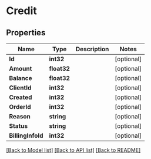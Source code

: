 # Credit

## Properties

Name | Type | Description | Notes
------------ | ------------- | ------------- | -------------
**Id** | **int32** |  | [optional] 
**Amount** | **float32** |  | [optional] 
**Balance** | **float32** |  | [optional] 
**ClientId** | **int32** |  | [optional] 
**Created** | **int32** |  | [optional] 
**OrderId** | **int32** |  | [optional] 
**Reason** | **string** |  | [optional] 
**Status** | **string** |  | [optional] 
**BillingInfoId** | **int32** |  | [optional] 

[[Back to Model list]](../README.md#documentation-for-models) [[Back to API list]](../README.md#documentation-for-api-endpoints) [[Back to README]](../README.md)


